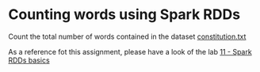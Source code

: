 # Counting words using Spark RDDs

Count the total number of words contained in the dataset [constitution.txt](../datasets/constitution.txt)

As a reference fot this assignment, please have a look of the lab [11 - Spark RDDs basics](../labs/11-Spark_RDDs_basics/README.md)